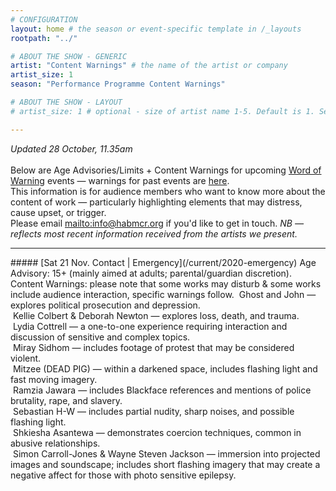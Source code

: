 ```yaml
---
# CONFIGURATION
layout: home # the season or event-specific template in /_layouts
rootpath: "../"

# ABOUT THE SHOW - GENERIC
artist: "Content Warnings" # the name of the artist or company
artist_size: 1
season: "Performance Programme Content Warnings"

# ABOUT THE SHOW - LAYOUT
# artist_size: 1 # optional - size of artist name 1-5. Default is 1. Set longer names to lower values

---
```

*Updated 28 October, 11.35am*<br><br>Below are Age Advisories/Limits + Content Warnings for upcoming [Word of Warning](/) events — warnings for past events are [here](/archive/warnings).<br>This information is for audience members who want to know more about the content of work — particularly highlighting elements that may distress, cause upset, or trigger.<br>Please email <mailto:info@habmcr.org> if you'd like to get in touch. *NB — reflects most recent information received from the artists we present.*         
<hr>         
##### [Sat 21 Nov. Contact | Emergency](/current/2020-emergency)        
Age Advisory: 15+ (mainly aimed at adults; parental/guardian discretion).<br>Content Warnings: please note that some works may disturb & some works include audience interaction, specific warnings follow.         
&nbsp;Ghost and John — explores political prosecution and depression.<br>&nbsp;Kellie Colbert & Deborah Newton — explores loss, death, and trauma.<br>&nbsp;Lydia Cottrell — a one-to-one experience requiring interaction and discussion of sensitive and complex topics.<br>&nbsp;Miray Sidhom — includes footage of protest that may be considered violent.<br>&nbsp;Mitzee (DEAD PIG) — within a darkened space, includes flashing light and fast moving imagery.<br>&nbsp;Ramzia Jawara — includes Blackface references and mentions of police brutality, rape, and slavery.<br>&nbsp;Sebastian H-W — includes partial nudity, sharp noises, and possible flashing light.<br>&nbsp;Shkiesha Asantewa — demonstrates coercion techniques, common in abusive relationships.<br>&nbsp;Simon Carroll-Jones & Wayne Steven Jackson — immersion into projected images and soundscape; includes short flashing imagery that may create a negative affect for those with photo sensitive epilepsy.
